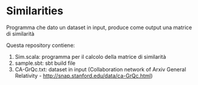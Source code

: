 # Similarities
Programma che dato un dataset in input, produce come output una matrice di similarità

Questa repository contiene:
1) Sim.scala: programma per il calcolo della matrice di similarità
2) sample.sbt: sbt build file
3) CA-GrQc.txt: dataset in input (Collaboration network of Arxiv General Relativity - http://snap.stanford.edu/data/ca-GrQc.html)
